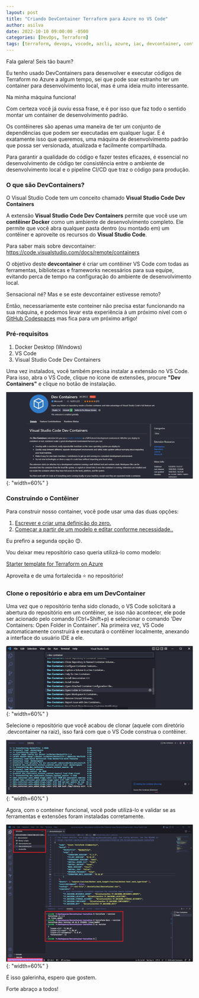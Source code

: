 ```yaml
---
layout: post
title: "Criando DevContainer Terraform para Azure no VS Code"
author: asilva
date: 2022-10-10 09:00:00 -0500
categories: [DevOps, Terraform]
tags: [terraform, devops, vscode, azcli, azure, iac, devcontainer, container, docker]
---
```


Fala galera! Seis tão baum?

Eu tenho usado DevContainers para desenvolver e executar códigos de Terraform no Azure a algum tempo, sei que pode soar estranho ter um container para desenvolvimento local, mas é uma ideia muito interessante.

Na minha máquina funciona!

Com certeza você já ouviu essa frase, e é por isso que faz todo o sentido montar um container de desenvolvimento padrão.

Os contêineres são apenas uma maneira de ter um conjunto de dependências que podem ser executadas em qualquer lugar. E é exatamente isso que queremos, uma máquina de desenvolvimento padrão que possa ser versionada, atualizada e facilmente compartilhada.

Para garantir a qualidade do código e fazer testes eficazes, é essencial no desenvolvimento de código ter consistência entre o ambiente de desenvolvimento local e o pipeline CI/CD que traz o código para produção.

### **O que são DevContainers?**

O Visual Studio Code tem um conceito chamado **Visual Studio Code Dev Containers**

A extensão **Visual Studio Code Dev Containers** permite que você use um **contêiner Docker** como um ambiente de desenvolvimento completo. Ele permite que você abra qualquer pasta dentro (ou montado em) um contêiner e aproveite os recursos do **Visual Studio Code**.

Para saber mais sobre devcontainer: <a href="https://code.visualstudio.com/docs/remote/containers" target="_blank">https://code.visualstudio.com/docs/remote/containers</a>   

O objetivo deste **devcontainer** é criar um contêiner VS Code com todas as ferramentas, bibliotecas e frameworks necessários para sua equipe, evitando perca de tempo na configuração do ambiente de desenvolvimento local.

Sensacional né? Mas e se este devcontainer estivesse remoto?

Então, necessariamente este conteiner não precisa estar funcionando na sua máquina, e podemos levar esta experiência à um próximo nível com o <a href="https://github.com/features/codespaces" target="_blank">GitHub Codespaces</a> mas fica para um próximo artigo! 

### **Pré-requisitos**

1. Docker Desktop (Windows)
2. VS Code
3. Visual Studio Code Dev Containers

Uma vez instalados, você também precisa instalar a extensão no VS Code. Para isso, abra o VS Code, clique no ícone de extensões, procure **"Dev Containers"** e clique no botão de instalação.

![](/assets/img/39/devcont01.png){: "width=60%" }

### **Construindo o Contêiner**

Para construir nosso container, você pode usar uma das duas opções:

1. <a href="https://code.visualstudio.com/docs/remote/create-dev-container" target="_blank">Escrever e criar uma definição do zero.</a>  
2. <a href="https://github.com/microsoft/vscode-dev-containers/tree/main/containers" target="_blank">Começar a partir de um modelo e editar conforme necessidade..</a>    

Eu prefiro a segunda opção 😊.

Vou deixar meu repositório caso queria utilizá-lo como modelo:

<a href="https://github.com/asilvajunior/devcontainer-terraform" target="_blank">Starter template for Terraform on Azure</a> 

Aproveita e de uma fortalecida ⭐ no repositório!

### **Clone o repositório e abra em um DevContainer**

Uma vez que o repositório tenha sido clonado, o VS Code solicitará a abertura do repositório em um contêiner, se isso não acontecer, ele pode ser acionado pelo comando (Ctrl+Shift+p) e selecionar o comando 'Dev Containers: Open Folder in Container'. Na primeira vez, VS Code automaticamente construirá e executará o contêiner localmente, anexando a interface do usuário IDE a ele.

![](/assets/img/39/devcont02.png){: "width=60%" }

Selecione o repositório que você acabou de clonar (aquele com diretório .devcontainer na raiz), isso fará com que o VS Code construa o contêiner.

![](/assets/img/39/devcont03.png){: "width=60%" }

Agora, com o conteiner funcional, você pode utilizá-lo e validar se as ferramentas e extensões foram instaladas corretamente.

![](/assets/img/39/devcont04.png){: "width=60%" }

É isso galerinha, espero que gostem.

Forte abraço a todos!

